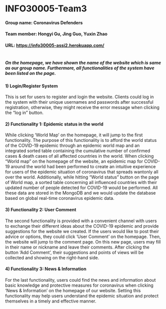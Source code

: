 # INFO30005-Team3
#### Group name: Coronavirus Defenders
#### Team member: Hongyi Gu, Jing Guo, Yuxin Zhao
#### URL: https://info30005-assi2.herokuapp.com/
#
##### On the homepage, we have shown the name of the website which is same as our group name. Furthermore, all functionalities of the system have been listed on the page.

#### 1)	Login/Register System
This is set for users to register and login the website. Clients could log in the system with their unique usernames and 
passwords after successful registration, otherwise, they might receive the error message when clicking the “log in” button.

#### 2)	Functionality 1: Epidemic status in the world
While clicking ‘World Map’ on the homepage, it will jump to the first functionality. The purpose of this functionality is 
to afford the world status of the COVID-19 epidemic through an epidemic world map and an integrated sorted table containing 
the cumulative number of confirmed cases & death cases of all affected countries in the world. When clicking “World map” 
on the homepage of the website, an epidemic map for COVID-19 around the world had been performed to create an intuitive 
experience for users of the epidemic situation of coronavirus that spreads wantonly all over the world.
Additionally, while hitting “World status” button on the page of World map, a sorted table concerning all influenced countries 
with their updated number of people detected for COVID-19 would be performed. All these data are stored in the MongoDB and 
we would update the database based on global real-time coronavirus epidemic data.

#### 3)	Functionality 2: User Comment
The second functionality is provided with a convenient channel with users to exchange their different ideas about the 
COVID-19 epidemic and provide suggestions for the website we created. If the users would like to post their advice or options, 
they could click ‘User Comment’ on the homepage. Then, the website will jump to the comment page. On this new page, users 
may fill in their name or nickname and leave their comments. After clicking the button ‘Add Comment’, 
their suggestions and points of views will be collected and showing on the right-hand side.

#### 4) Functionality 3: News & Information
For the last functionality, users could find the news and information about basic knowledge and protective measures for 
coronavirus when clicking ‘News & Information’ on the homepage of our website. Setting this functionality may help users 
understand the epidemic situation and protect themselves in a timely and effective manner.

